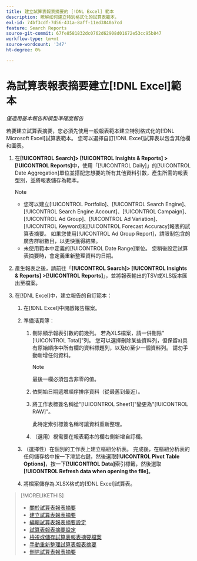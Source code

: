 ```yaml
---
title: 建立試算表報表摘要的 [!DNL Excel] 範本
description: 瞭解如何建立特別格式化的試算表範本。
exl-id: 74bf3cdf-7d56-431a-8aff-11ed3840a7cd
feature: Search Reports
source-git-commit: 67fe8581832dc0762d62908d01672e53cc95b847
workflow-type: tm+mt
source-wordcount: '347'
ht-degree: 0%

---
```


# 為試算表報表摘要建立[!DNL Excel]範本

*僅適用基本報告和模型準確度報告*

若要建立試算表摘要，您必須先使用一般報表範本建立特別格式化的[!DNL Microsoft Excel]試算表範本。 您可以選擇自訂[!DNL Excel]試算表以包含其他欄和圖表。

1. 在&#x200B;**[!UICONTROL Search]> [!UICONTROL Insights & Reports] >[!UICONTROL Reports]**&#x200B;中，使用「[!UICONTROL Daily]」的[!UICONTROL Date Aggregation]單位並搭配您想要的所有其他資料引數，產生所需的報表型別，並將報表儲存為範本。

   >[!NOTE]
   >
   > * 您可以建立[!UICONTROL Portfolio]、[!UICONTROL Search Engine]、[!UICONTROL Search Engine Account]、[!UICONTROL Campaign]、[!UICONTROL Ad Group]、[!UICONTROL Ad Variation]、[!UICONTROL Keyword]和[!UICONTROL Forecast Accuracy]報表的試算表摘要。 如果您使用[!UICONTROL Ad Group Report]，請限制包含的廣告群組數目，以更快獲得結果。
   > * 未使用範本中定義的[!UICONTROL Date Range]單位。 您稍後設定試算表摘要時，會定義重新整理資料的日期。

1. 產生報表之後，請前往「**[!UICONTROL Search]> [!UICONTROL Insights & Reports] >[!UICONTROL Reports]**」，並將報表輸出的TSV或XLS版本匯出至檔案。

1. 在[!DNL Excel]中，建立報告的自訂範本：

   1. 在[!DNL Excel]中開啟報告檔案。

   1. 準備活頁簿：

      1. 刪除顯示報表引數的前幾列。 若為XLS檔案，請一併刪除&quot;[!UICONTROL Total]&quot;列。 您可以選擇刪除某些資料列，但保留a)具有原始順序中所有欄的資料標題列，以及b)至少一個資料列。 請勿手動新增任何資料。

         >[!NOTE]
         >
         > 最後一欄必須包含非零的值。

      2. 依開始日期遞增順序排序資料（從最舊到最近）。

      3. 將工作表標簽名稱從&quot;[!UICONTROL Sheet1]&quot;變更為&quot;[!UICONTROL RAW]&quot;。

         此特定索引標簽名稱可讓資料重新整理。

      4. （選用）視需要在報表範本的欄右側新增自訂欄。

   1. （選擇性）在個別的工作表上建立樞紐分析表。 完成後，在樞紐分析表的任何儲存格中按一下滑鼠右鍵，然後選取&#x200B;**[!UICONTROL Pivot Table Options]**，按一下&#x200B;**[!UICONTROL Data]**&#x200B;索引標籤，然後選取&#x200B;**[!UICONTROL Refresh data when opening the file]**。

   1. 將檔案儲存為.XLSX格式的[!DNL Excel]試算表。

>[!MORELIKETHIS]
>
>* [關於試算表報表摘要](spreadsheet-feed-about.md)
>* [建立試算表報表摘要](spreadsheet-feed-create.md)
>* [編輯試算表報表摘要設定](spreadsheet-feed-edit.md)
>* [試算表報表摘要設定](spreadsheet-feed-settings.md)
>* [檢視或儲存試算表報表摘要檔案](spreadsheet-feed-view-or-save.md)
>* [手動重新整理試算表報表摘要](spreadsheet-feed-refresh.md)
>* [刪除試算表報表摘要](spreadsheet-feed-delete.md)
